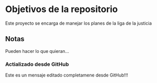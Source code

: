 # Objetivos de la repositorio

Este proyecto se encarga de manejar los planes de la liga de la justicia


## Notas
Pueden hacer lo que quieran...

### Actializado desde GitHub
Este es un mensaje editado completamene desde GitHub!!!
